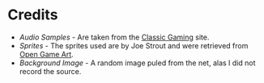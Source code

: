 # Credits

* *Audio Samples* - Are taken from the [Classic Gaming](https://classicgaming.cc/classics/asteroids/sounds) site.
* *Sprites* - The sprites used are by Joe Strout and were retrieved from [Open Game Art](https://opengameart.org/content/asteroids-vector-style-sprites). 
* *Background Image* - A random image puled from the net, alas I did not record the source.